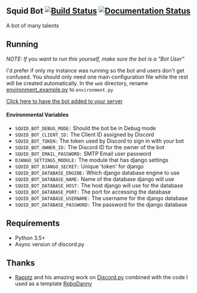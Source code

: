 ## Squid Bot [![Build Status](https://travis-ci.org/bsquidwrd/Squid-Bot.svg?branch=master)](https://travis-ci.org/bsquidwrd/Squid-Bot) [![Documentation Status](https://readthedocs.org/projects/squid-bot/badge/?version=latest)](http://squid-bot.readthedocs.io/en/latest/?badge=latest)
A bot of many talents

## Running
_NOTE: If you want to run this yourself, make sure the bot is a "Bot User"_

I'd prefer if only my instance was running so the bot and users don't get confused. You should only need one main configuration file while the rest will be created automatically. In the `web` directory, rename [environment_example.py](web/environment_example.py) to `environment.py`

[Click here to have the bot added to your server](https://discordapp.com/oauth2/authorize?client_id=225463490813493248&scope=bot&permissions=268692480)

#### Environmental Variables
- `SQUID_BOT_DEBUG_MODE:` Should the bot be in Debug mode
- `SQUID_BOT_CLIENT_ID:` The Client ID assigned by Discord
- `SQUID_BOT_TOKEN:` The token used by Discord to sign in with your bot
- `SQUID_BOT_OWNER_ID:` The Discord ID for the owner of the bot
- `SQUID_BOT_EMAIL_PASSWORD:` SMTP Email user password
- `DJANGO_SETTINGS_MODULE:` The module that has django settings
- `SQUID_BOT_DJANGO_SECRET:` Unique 'token' for django
- `SQUID_BOT_DATABASE_ENGINE:` Which django database engine to use
- `SQUID_BOT_DATABASE_NAME:` Name of the database django will use
- `SQUID_BOT_DATABASE_HOST:` The host django will use for the database
- `SQUID_BOT_DATABASE_PORT:` The port for accessing the database
- `SQUID_BOT_DATABASE_USERNAME:` The username for the django database
- `SQUID_BOT_DATABASE_PASSWORD:` The password for the django database


## Requirements
- Python 3.5+
- Async version of discord.py

## Thanks
- [Rapptz](https://github.com/Rapptz) and his amazing work on [Discord.py](https://github.com/Rapptz/discord.py) combined with the code I used as a template [RoboDanny](https://github.com/Rapptz/RoboDanny)
